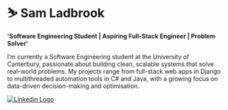 <!--
**samladbrook/SamLadbrook** is a ✨ _special_ ✨ repository because its `README.md` (this file) appears on your GitHub profile.

Here are some ideas to get you started:

- 🔭 I’m currently working on ...
- 🌱 I’m currently learning ...
- 👯 I’m looking to collaborate on ...
- 🤔 I’m looking for help with ...
- 💬 Ask me about ...
- 📫 How to reach me: ...
- 😄 Pronouns: ...
- ⚡ Fun fact: ...
-->

# ⛷️ Sam Ladbrook

**'Software Engineering Student | Aspiring Full-Stack Engineer | Problem Solver'**

I’m currently a Software Engineering student at the University of Canterbury, passionate about building clean, scalable systems that solve real-world problems. My projects range from full-stack web apps in Django to multithreaded automation tools in C# and Java, with a growing focus on data-driven decision-making and optimisation.

  <p align="left">
    <a href="https://www.linkedin.com/in/sam-ladbrook/">
      <img alt="Linkedin Logo" title="Follow my Linkedin!" src="https://custom-icon-badges.demolab.com/badge/custom-badge-blue.svg?logo=linkedin-logo1010101"/></a>
